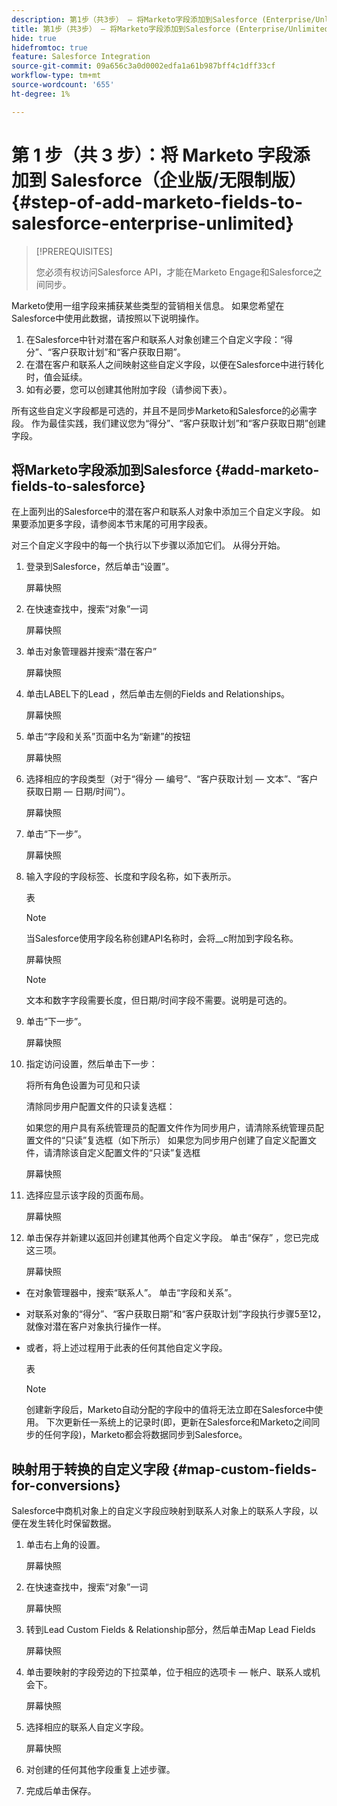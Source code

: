 ```yaml
---
description: 第1步（共3步） — 将Marketo字段添加到Salesforce (Enterprise/Unlimited) - Marketo文档 — 产品文档
title: 第1步（共3步） — 将Marketo字段添加到Salesforce (Enterprise/Unlimited)
hide: true
hidefromtoc: true
feature: Salesforce Integration
source-git-commit: 09a656c3a0d0002edfa1a61b987bff4c1dff33cf
workflow-type: tm+mt
source-wordcount: '655'
ht-degree: 1%

---
```


# 第 1 步（共 3 步）：将 Marketo 字段添加到 Salesforce（企业版/无限制版） {#step-of-add-marketo-fields-to-salesforce-enterprise-unlimited}

>[!PREREQUISITES]
>
>您必须有权访问Salesforce API，才能在Marketo Engage和Salesforce之间同步。

Marketo使用一组字段来捕获某些类型的营销相关信息。 如果您希望在Salesforce中使用此数据，请按照以下说明操作。

1. 在Salesforce中针对潜在客户和联系人对象创建三个自定义字段：“得分”、“客户获取计划”和“客户获取日期”。
1. 在潜在客户和联系人之间映射这些自定义字段，以便在Salesforce中进行转化时，值会延续。
1. 如有必要，您可以创建其他附加字段（请参阅下表）。

所有这些自定义字段都是可选的，并且不是同步Marketo和Salesforce的必需字段。 作为最佳实践，我们建议您为“得分”、“客户获取计划”和“客户获取日期”创建字段。

## 将Marketo字段添加到Salesforce {#add-marketo-fields-to-salesforce}

在上面列出的Salesforce中的潜在客户和联系人对象中添加三个自定义字段。 如果要添加更多字段，请参阅本节末尾的可用字段表。

对三个自定义字段中的每一个执行以下步骤以添加它们。 从得分开始。

1. 登录到Salesforce，然后单击“设置”。

   屏幕快照

1. 在快速查找中，搜索“对象”一词

   屏幕快照

1. 单击对象管理器并搜索“潜在客户”

   屏幕快照

1. 单击LABEL下的Lead ，然后单击左侧的Fields and Relationships。

   屏幕快照

1. 单击“字段和关系”页面中名为“新建”的按钮

   屏幕快照

1. 选择相应的字段类型（对于“得分 — 编号”、“客户获取计划 — 文本”、“客户获取日期 — 日期/时间”）。

   屏幕快照

1. 单击“下一步”。

   屏幕快照

1. 输入字段的字段标签、长度和字段名称，如下表所示。

   表

   >[!NOTE]
   >
   >当Salesforce使用字段名称创建API名称时，会将__c附加到字段名称。

   屏幕快照

   >[!NOTE]
   >
   >文本和数字字段需要长度，但日期/时间字段不需要。说明是可选的。

1. 单击“下一步”。

   屏幕快照

1. 指定访问设置，然后单击下一步：

   将所有角色设置为可见和只读

   清除同步用户配置文件的只读复选框：

   如果您的用户具有系统管理员的配置文件作为同步用户，请清除系统管理员配置文件的“只读”复选框（如下所示）
如果您为同步用户创建了自定义配置文件，请清除该自定义配置文件的“只读”复选框

   屏幕快照

1. 选择应显示该字段的页面布局。

   屏幕快照

1. 单击保存并新建以返回并创建其他两个自定义字段。 单击“保存” ，您已完成这三项。

   屏幕快照

* 在对象管理器中，搜索“联系人”。 单击“字段和关系”。
* 对联系对象的“得分”、“客户获取日期”和“客户获取计划”字段执行步骤5至12，就像对潜在客户对象执行操作一样。
* 或者，将上述过程用于此表的任何其他自定义字段。

  表

  >[!NOTE]
  >
  >创建新字段后，Marketo自动分配的字段中的值将无法立即在Salesforce中使用。 下次更新任一系统上的记录时(即，更新在Salesforce和Marketo之间同步的任何字段)，Marketo都会将数据同步到Salesforce。

## 映射用于转换的自定义字段 {#map-custom-fields-for-conversions}

Salesforce中商机对象上的自定义字段应映射到联系人对象上的联系人字段，以便在发生转化时保留数据。

1. 单击右上角的设置。

   屏幕快照

1. 在快速查找中，搜索“对象”一词

   屏幕快照

1. 转到Lead Custom Fields &amp; Relationship部分，然后单击Map Lead Fields

   屏幕快照

1. 单击要映射的字段旁边的下拉菜单，位于相应的选项卡 — 帐户、联系人或机会下。

   屏幕快照

1. 选择相应的联系人自定义字段。

   屏幕快照

1. 对创建的任何其他字段重复上述步骤。

1. 完成后单击保存。
